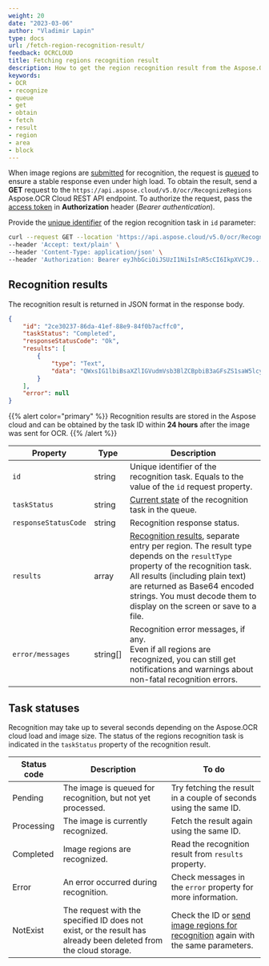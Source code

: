 ```yaml
---
weight: 20
date: "2023-03-06"
author: "Vladimir Lapin"
type: docs
url: /fetch-region-recognition-result/
feedback: OCRCLOUD
title: Fetching regions recognition result
description: How to get the region recognition result from the Aspose.OCR Cloud queue.
keywords:
- OCR
- recognize
- queue
- get
- obtain
- fetch
- result
- region
- area
- block
---
```


When image regions are [submitted](/ocr/send-image-regions-for-recognition/) for recognition, the request is [queued](/ocr/recognition-workflow/) to ensure a stable response even under high load. To obtain the result, send a **GET** request to the `https://api.aspose.cloud/v5.0/ocr/RecognizeRegions` Aspose.OCR Cloud REST API endpoint. To authorize the request, pass the [access token](/ocr/authorization/) in **Authorization** header (_Bearer authentication_).

Provide the [unique identifier](/ocr/send-image-regions-for-recognition/#return-value) of the region recognition task in `id` parameter:

```bash
curl --request GET --location 'https://api.aspose.cloud/v5.0/ocr/RecognizeRegions?id=2ce30237-86da-41ef-88e9-84f0b7acffc0' \
--header 'Accept: text/plain' \
--header 'Content-Type: application/json' \
--header 'Authorization: Bearer eyJhbGciOiJSUzI1NiIsInR5cCI6IkpXVCJ9...Ly6HFO2W3iuX5XvtpjVA5FtYA' \
```

## Recognition results

The recognition result is returned in JSON format in the response body.

```json
{
	"id": "2ce30237-86da-41ef-88e9-84f0b7acffc0",
	"taskStatus": "Completed",
	"responseStatusCode": "Ok",
	"results": [
		{
			"type": "Text",
			"data": "QWxsIG1lbiBsaXZlIGVudmVsb3BlZCBpbiB3aGFsZS1saW5lcy4="
		}
	],
	"error": null
}
```

{{% alert color="primary" %}}
Recognition results are stored in the Aspose cloud and can be obtained by the task ID within **24 hours** after the image was sent for OCR.
{{% /alert %}}

Property | Type | Description
--------- | ---- | -----------
`id` | string | Unique identifier of the recognition task. Equals to the value of the `id` request property.
`taskStatus` | string | [Current state](#task-statuses) of the recognition task in the queue.
`responseStatusCode` | string | Recognition response status.
`results` | array | [Recognition results](/ocr/result-format/), separate entry per region. The result type depends on the `resultType` property of the recognition task.<br />All results (including plain text) are returned as Base64 encoded strings. You must decode them to display on the screen or save to a file.
`error/messages` | string[] | Recognition error messages, if any.<br />Even if all regions are recognized, you can still get notifications and warnings about non-fatal recognition errors.

## Task statuses

Recognition may take up to several seconds depending on the Aspose.OCR cloud load and image size. The status of the regions recognition task is indicated in the `taskStatus` property of the recognition result.

Status code | Description | To do
----------- | ----------- | ------
Pending | The image is queued for recognition, but not yet processed. | Try fetching the result in a couple of seconds using the same ID.
Processing | The image is currently recognized. | Fetch the result again using the same ID.
Completed | Image regions are recognized. | Read the recognition result from `results` property.
Error | An error occurred during recognition. | Check messages in the `error` property for more information.
NotExist | The request with the specified ID does not exist, or the result has already been deleted from the cloud storage. | Check the ID or [send image regions for recognition](/ocr/send-image-regions-for-recognition/) again with the same parameters.

